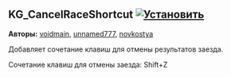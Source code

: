 ## KG_CancelRaceShortcut [![Установить](http://s43.radikal.ru/i101/1406/15/25aa0cc99cf2.png)](https://github.com/voidmain02/KgScripts/raw/master/scripts/KG_CancelRaceShortcut.user.js)
**Авторы:** [voidmain](http://klavogonki.ru/u/#/364239/), [unnamed777](http://klavogonki.ru/u/#/54687/), [novkostya](http://klavogonki.ru/u/#/57333/)

Добавляет сочетание клавиш для отмены результатов заезда.

Сочетание клавиш для отмены заезда: Shift+Z
